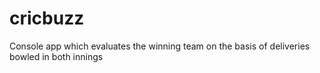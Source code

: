 # cricbuzz
Console app which evaluates the winning team on the basis of deliveries bowled in both innings
